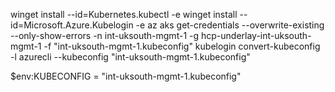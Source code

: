 
winget install --id=Kubernetes.kubectl  -e
winget install --id=Microsoft.Azure.Kubelogin  -e
az aks get-credentials --overwrite-existing --only-show-errors -n int-uksouth-mgmt-1 -g hcp-underlay-int-uksouth-mgmt-1 -f "int-uksouth-mgmt-1.kubeconfig"
kubelogin convert-kubeconfig -l azurecli --kubeconfig "int-uksouth-mgmt-1.kubeconfig"


$env:KUBECONFIG = "int-uksouth-mgmt-1.kubeconfig"
